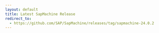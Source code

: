 ```yaml
---
layout: default
title: Latest SapMachine Release
redirect_to:
  - https://github.com/SAP/SapMachine/releases/tag/sapmachine-24.0.2
---
```

